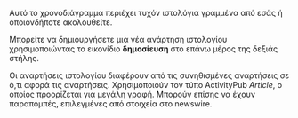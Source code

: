 Αυτό το χρονοδιάγραμμα περιέχει τυχόν ιστολόγια γραμμένα από εσάς ή οποιονδήποτε ακολουθείτε.

Μπορείτε να δημιουργήσετε μια νέα ανάρτηση ιστολογίου χρησιμοποιώντας το εικονίδιο **δημοσίευση** στο επάνω μέρος της δεξιάς στήλης.

Οι αναρτήσεις ιστολογίου διαφέρουν από τις συνηθισμένες αναρτήσεις σε ό,τι αφορά τις αναρτήσεις. Χρησιμοποιούν τον τύπο ActivityPub *Article*, ο οποίος προορίζεται για μεγάλη γραφή. Μπορούν επίσης να έχουν παραπομπές, επιλεγμένες από στοιχεία στο newswire.
